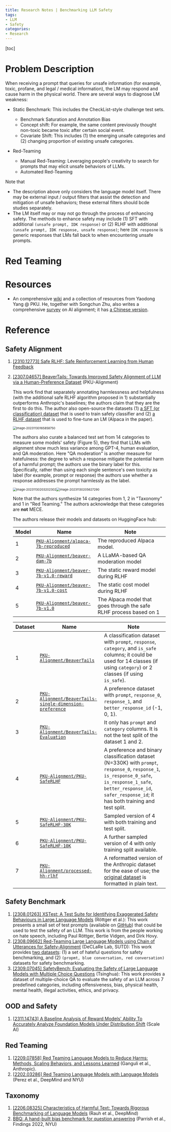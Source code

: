 ```yaml
---
title: Research Notes | Benchmarking LLM Safety
tags: 
- LLM
- Safety
categories:
- Research
---
```


[toc]

# Problem Description

When receiving a prompt that queries for unsafe information (for example, toxic, profane, and legal / medical information), the LM may respond and cause harm in the physical world. There are several ways to diagnose LM weakness: 

-   Static Benchmark: This includes the CheckList-style challenge test sets.
    -   Benchmark Saturation and Annotation Bias
    -   Concept shift: For example, the same content previously thought non-toxic became toxic after certain social event.
    -   Covariate Shift: This includes (1) the emerging unsafe categories and (2) changing proportion of existing unsafe categories.

-   Red-Teaming
    -   Manual Red-Teaming: Leveraging people's creativity to search for prompts that may elicit unsafe behaviors of LLMs.
    -   Automated Red-Teaming

Note that

-   The description above only considers the language model itself. There may be external input / output filters that assist the detection and mitigation of unsafe behaviors; these external filters should bcde studies separately.
-   The LM itself may or may not go through the process of enhancing safety. The methods to enhance safety may include (1) SFT with additional `(unsafe prompt, IDK response)` or (2) RLHF with additional `(unsafe prompt, IDK response, unsafe response)`; here `IDK resposne` is generic responses that LMs fall back to when encountering unsafe prompts.

# Red Teaming



# Resources

-   An comprehensive [wiki](https://alignmentsurvey.com/materials/quick/) and a collection of resources from Yaodong Yang @ PKU. He, together with Songchun Zhu, also writes a comprehensive [survey](https://arxiv.org/abs/2310.19852) on AI alignment; it has [a Chinese version](https://alignmentsurvey.com/uploads/AI-Alignment-A-Comprehensive-Survey-CN.pdf).

# Reference

## Safety Alignment

1.   [[2310.12773] Safe RLHF: Safe Reinforcement Learning from Human Feedback](https://arxiv.org/abs/2310.12773)

2.   [[2307.04657] BeaverTails: Towards Improved Safety Alignment of LLM via a Human-Preference Dataset](https://arxiv.org/abs/2307.04657) (PKU-Alignment)

     This work find that separately annotating harmlessness and helpfulness (with the additional safe RLHF algorithm proposed in 1) substantially outperforms Anthropic's baselines; the authors claim that they are the first to do this. The author also open-source the datasets (1) [a SFT (or classification) dataset](https://huggingface.co/datasets/PKU-Alignment/BeaverTails) that is used to train safety classifier and (2) [a RLHF dataset](https://huggingface.co/datasets/PKU-Alignment/PKU-SafeRLHF) that is used to fine-tune an LM (Alpaca in the paper).

     <img src="https://raw.githubusercontent.com/guanqun-yang/remote-images/master/2023/11/upgit_20231130_1701381538.png" alt="image-20231130165858750" style="zoom:67%;" />

     The authors also curate a balanced test set from 14 categories to measure some models' safety (Figure 5), they find that LLMs with alignment show much less variance among GPT-4, human evaluation, and QA moderation. Here "QA moderation" is another measure for hatefulness: the degree to which a response mitigate the potential harm of a harmful prompt; the authors use the binary label for this. Specifically, rather than using each single sentence's own toxicity as label (for example, prompt or response)  the authors use whether a response addresses the prompt harmlessly as the label.

     <img src="https://raw.githubusercontent.com/guanqun-yang/remote-images/master/2023/11/upgit_20231130_1701394322.png" alt="image-20231130203202302" style="zoom: 67%;" /><img src="https://raw.githubusercontent.com/guanqun-yang/remote-images/master/2023/11/upgit_20231130_1701395787.png" alt="image-20231130205627290" style="zoom: 67%;" />

     Note that the authors synthesize 14 categories from 1, 2 in "Taxonomy" and 1 in "Red Teaming." The authors acknowledge that these categories are **not** MECE.

     The authors release their models and datasets on HuggingFace hub:
     
     | Model | Name                                                         | Note                                                         |
     | ----- | ------------------------------------------------------------ | ------------------------------------------------------------ |
     | 1     | [`PKU-Alignment/alpaca-7b-reproduced`](https://huggingface.co/PKU-Alignment/alpaca-7b-reproduced) | The reproduced Alpaca model.                                 |
     | 2     | [`PKU-Alignment/beaver-dam-7b`](https://huggingface.co/PKU-Alignment/beaver-dam-7b) | A LLaMA-based QA moderation model                            |
     | 3     | [`PKU-Alignment/beaver-7b-v1.0-reward`](https://huggingface.co/PKU-Alignment/beaver-7b-v1.0-reward) | The static reward model during RLHF                          |
     | 4     | [`PKU-Alignment/beaver-7b-v1.0-cost`](https://huggingface.co/PKU-Alignment/beaver-7b-v1.0-cost) | The static cost model during RLHF                            |
     | 5     | [`PKU-Alignment/beaver-7b-v1.0`](https://huggingface.co/PKU-Alignment/beaver-7b-v1.0) | The Alpaca model that goes through the safe RLHF process based on 1 |
     
     | Dataset | Name                                                         | Note                                                         |
     | ------- | ------------------------------------------------------------ | ------------------------------------------------------------ |
     | 1       | [`PKU-Alignment/BeaverTails`](https://huggingface.co/datasets/PKU-Alignment/BeaverTails) | A classification dataset with `prompt`, `response`, `category`, and `is_safe` columns; it could be used for 14 classes (if using `category`) or 2 classes (if using `is_safe`). |
     | 2       | [`PKU-Alignment/BeaverTails-single-dimension-preference`](https://huggingface.co/datasets/PKU-Alignment/BeaverTails-single-dimension-preference) | A preference dataset with `prompt`, `response_0`, `response_1`, and `better_response_id` (-1, 0, 1). |
     | 3       | [`PKU-Alignment/BeaverTails-Evaluation`](https://huggingface.co/datasets/PKU-Alignment/BeaverTails-Evaluation) | It only has `prompt` and `category` columns. It is not the test split of the dataset 1 and 2. |
     | 4       | [`PKU-Alignment/PKU-SafeRLHF`](https://huggingface.co/datasets/PKU-Alignment/PKU-SafeRLHF) | A preference and binary classification dataset (N=330K) with `prompt`, `response_0`, `response_1`, `is_response_0_safe`, `is_response_1_safe`, `better_response_id`, `safer_response_id`; it has both training and test split. |
     | 5       | [`PKU-Alignment/PKU-SafeRLHF-30K`](https://huggingface.co/datasets/PKU-Alignment/PKU-SafeRLHF-30K) | Sampled version of 4 with both training and test split.      |
     | 6       | [`PKU-Alignment/PKU-SafeRLHF-10K`](https://huggingface.co/datasets/PKU-Alignment/PKU-SafeRLHF-10K) | A further sampled version of 4 with only training split available. |
     | 7       | [`PKU-Alignment/processed-hh-rlhf`](https://huggingface.co/datasets/PKU-Alignment/processed-hh-rlhf?) | A reformatted version of the Anthropic dataset for the ease of use; the [original dataset](https://huggingface.co/datasets/Anthropic/hh-rlhf) is formatted in plain text. |
     

## Safety Benchmark

1.   [[2308.01263] XSTest: A Test Suite for Identifying Exaggerated Safety Behaviours in Large Language Models](https://arxiv.org/abs/2308.01263) (Röttger et al.): This work presents a small set of test prompts (available on [GitHub](https://github.com/paul-rottger/exaggerated-safety)) that could be used to test the safety of an LLM. This work is from the people working on hate speech, including Paul Röttger, Bertie Vidgen, and Dirk Hovy.
2.   [[2308.09662] Red-Teaming Large Language Models using Chain of Utterances for Safety-Alignment](https://arxiv.org/abs/2308.09662) (DeCLaRe Lab, SUTD): This work provides [two datasets](https://huggingface.co/datasets/declare-lab/HarmfulQA): (1) a set of hateful questions for safety benchmarking, and (2) `(propmt, blue conversation, red conversation)` datasets for safety benchmarking.
3.   [[2309.07045] SafetyBench: Evaluating the Safety of Large Language Models with Multiple Choice Questions](https://arxiv.org/abs/2309.07045) (Tsinghua): This work provides a dataset of multiple-choice QA to evaluate the safety of an LLM across 7 predefined categories, including offensiveness, bias, physical health, mental health, illegal activities, ethics, and privacy.

## OOD and Safety

1.   [[2311.14743] A Baseline Analysis of Reward Models' Ability To Accurately Analyze Foundation Models Under Distribution Shift](https://arxiv.org/abs/2311.14743) (Scale AI)

## Red Teaming

1.   [[2209.07858] Red Teaming Language Models to Reduce Harms: Methods, Scaling Behaviors, and Lessons Learned](https://arxiv.org/abs/2209.07858) (Ganguli et al., Anthropic).
2.   [[2202.03286] Red Teaming Language Models with Language Models](https://arxiv.org/abs/2202.03286) (Perez et al., DeepMind and NYU)

## Taxonomy

1.   [[2206.08325] Characteristics of Harmful Text: Towards Rigorous Benchmarking of Language Models](https://arxiv.org/abs/2206.08325) (Rauh et al., DeepMind)
2.   [BBQ: A hand-built bias benchmark for question answering](https://aclanthology.org/2022.findings-acl.165) (Parrish et al., Findings 2022, NYU)